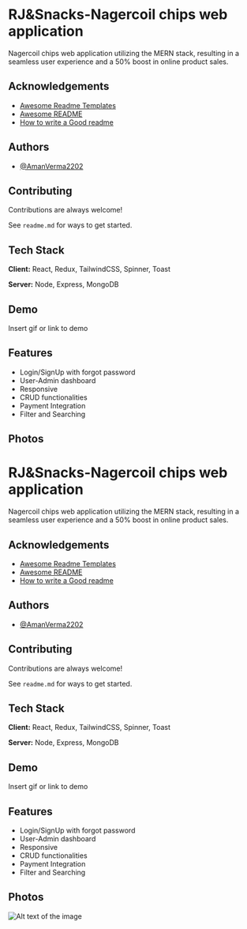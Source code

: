 
# RJ&Snacks-Nagercoil chips web application

Nagercoil chips web application utilizing the MERN stack, resulting in a seamless
user experience and a 50% boost in online product sales.


## Acknowledgements

 - [Awesome Readme Templates](https://awesomeopensource.com/project/elangosundar/awesome-README-templates)
 - [Awesome README](https://github.com/matiassingers/awesome-readme)
 - [How to write a Good readme](https://bulldogjob.com/news/449-how-to-write-a-good-readme-for-your-github-project)


## Authors

- [@AmanVerma2202](https://github.com/AmanVerma2202)


## Contributing

Contributions are always welcome!

See `readme.md` for ways to get started.




## Tech Stack

**Client:** React, Redux, TailwindCSS, Spinner, Toast

**Server:** Node, Express, MongoDB


## Demo

Insert gif or link to demo


## Features

- Login/SignUp with forgot password 
- User-Admin dashboard
- Responsive
- CRUD functionalities 
- Payment Integration 
- Filter and Searching 


## Photos

# RJ&Snacks-Nagercoil chips web application

Nagercoil chips web application utilizing the MERN stack, resulting in a seamless
user experience and a 50% boost in online product sales.


## Acknowledgements

 - [Awesome Readme Templates](https://awesomeopensource.com/project/elangosundar/awesome-README-templates)
 - [Awesome README](https://github.com/matiassingers/awesome-readme)
 - [How to write a Good readme](https://bulldogjob.com/news/449-how-to-write-a-good-readme-for-your-github-project)


## Authors

- [@AmanVerma2202](https://github.com/AmanVerma2202)


## Contributing

Contributions are always welcome!

See `readme.md` for ways to get started.




## Tech Stack

**Client:** React, Redux, TailwindCSS, Spinner, Toast

**Server:** Node, Express, MongoDB


## Demo

Insert gif or link to demo


## Features

- Login/SignUp with forgot password 
- User-Admin dashboard
- Responsive
- CRUD functionalities 
- Payment Integration 
- Filter and Searching 


## Photos
![Alt text of the image](https://github.com/username/repository/blob/master/img/octocat.png)

